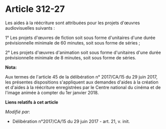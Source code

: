 # Article 312-27

Les aides à la réécriture sont attribuées pour les projets d'œuvres audiovisuelles suivants :

1° Les projets d'œuvres de fiction soit sous forme d'unitaires d'une durée prévisionnelle minimale de 60 minutes, soit sous
forme de séries ;

2° Les projets d'œuvres d'animation soit sous forme d'unitaires d'une durée prévisionnelle minimale de 8 minutes, soit sous
forme de séries.

**Nota:**

Aux termes de l'article 45 de la délibération n° 2017/CA/15 du 29 juin 2017, les présentes dispositions s'appliquent aux
demandes d'aides à la création et d'aides à la réécriture enregistrées par le Centre national du cinéma et de l'image animée
à compter du 1er janvier 2018.

**Liens relatifs à cet article**

_Modifié par_:

  - Délibération n°2017/CA/15 du 29 juin 2017 - art. 21, v. init.
